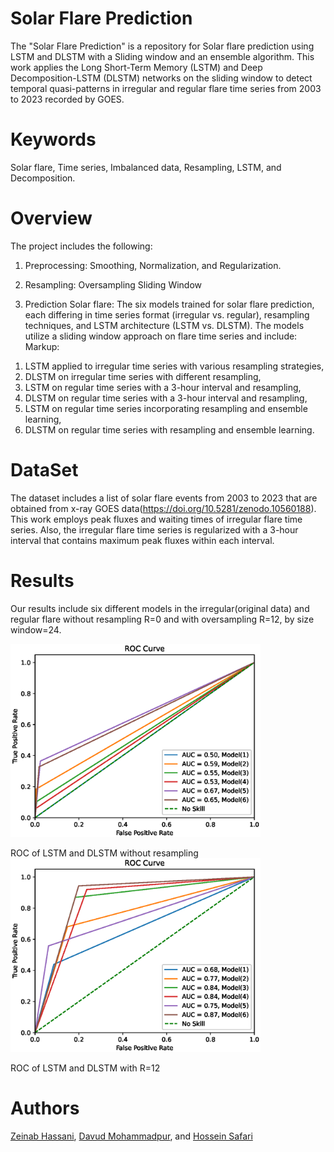 # Solar Flare Prediction
The "Solar Flare Prediction" is a repository for Solar flare prediction using LSTM and DLSTM with a Sliding window and an ensemble algorithm.
This work applies the  Long Short-Term Memory (LSTM) and Deep Decomposition-LSTM (DLSTM) networks on the sliding window to detect temporal quasi-patterns in irregular and regular flare time series from 2003 to 2023 recorded by GOES.

 # Keywords
Solar flare, Time series, Imbalanced data, Resampling, LSTM, and Decomposition.

# Overview
The project includes the following:

   1. Preprocessing: Smoothing, Normalization, and Regularization.
    
   2. Resampling: Oversampling Sliding Window

   3. Prediction Solar flare: The six models trained for solar flare prediction, each differing in time series format (irregular vs. regular), resampling techniques, and LSTM architecture (LSTM vs. DLSTM). The models utilize a sliding window approach on flare time series and include:
  Markup:
1) LSTM applied to irregular time series with various resampling strategies,
2) DLSTM on irregular time series with different resampling,
3) LSTM on regular time series with a 3-hour interval and resampling,
4) DLSTM on regular time series with a 3-hour interval and resampling,
5) LSTM on regular time series incorporating resampling and ensemble learning,
6) DLSTM on regular time series with resampling and ensemble learning.


# DataSet
The dataset includes a list of solar flare events from 2003 to 2023 that are obtained  from x-ray GOES data(https://doi.org/10.5281/zenodo.10560188). 
This work employs peak fluxes and waiting times of irregular flare time series. Also, the irregular flare time series is regularized  with a 3-hour interval  that contains maximum peak fluxes within each interval.

# Results
Our results include six different models in the irregular(original data) and regular flare without resampling R=0 and with oversampling  R=12, by size window=24.

<img src="https://github.com/ZeinabHassani/SolarFlarePredition/blob/main/Results/ROC_6models_R0.eps" width="400" />

ROC of LSTM and DLSTM without resampling 
<img src="https://github.com/ZeinabHassani/SolarFlarePredition/blob/main/Results/ROC_6models_R12.eps" width="400" />

ROC of LSTM  and DLSTM  with R=12   

# Authors
[Zeinab Hassani](https://scholar.google.com/citations?user=tDYkBZMAAAAJ&hl=en), [Davud Mohammadpur](https://scholar.google.com/citations?user=f_JH18oAAAAJ&hl=en), and [Hossein Safari](https://scholar.google.com/citations?user=nCc1FV8AAAAJ&hl=en)


